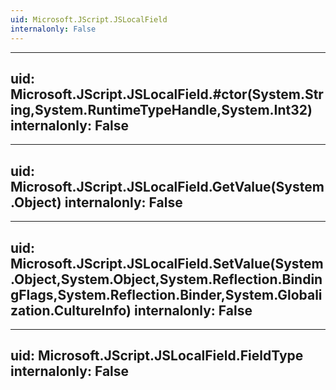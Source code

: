 ```yaml
---
uid: Microsoft.JScript.JSLocalField
internalonly: False
---
```


---
uid: Microsoft.JScript.JSLocalField.#ctor(System.String,System.RuntimeTypeHandle,System.Int32)
internalonly: False
---

---
uid: Microsoft.JScript.JSLocalField.GetValue(System.Object)
internalonly: False
---

---
uid: Microsoft.JScript.JSLocalField.SetValue(System.Object,System.Object,System.Reflection.BindingFlags,System.Reflection.Binder,System.Globalization.CultureInfo)
internalonly: False
---

---
uid: Microsoft.JScript.JSLocalField.FieldType
internalonly: False
---
